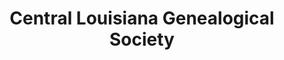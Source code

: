 ---
layout: repo
title: "Central Louisiana Genealogical Society"
id: 25251
permalink: repos/25251/
---